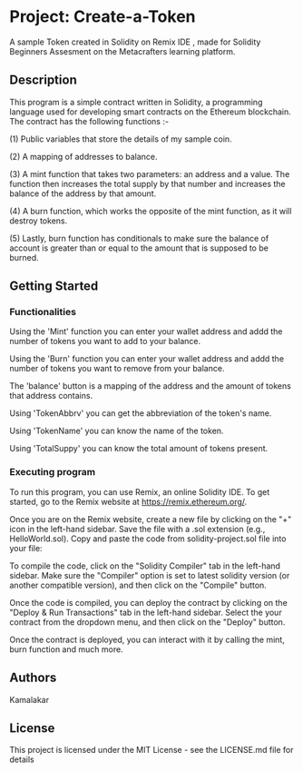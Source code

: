 # Project: Create-a-Token
A sample Token created in Solidity on Remix IDE  , made for Solidity Beginners Assesment on the Metacrafters learning platform.

## Description

This program is a simple contract written in Solidity, a programming language used for developing smart contracts on the Ethereum blockchain. The contract has
the following functions :-

(1) Public variables that store the details of my sample coin.

(2) A mapping of addresses to balance.

(3) A mint function that takes two parameters: an address and a value. The function then increases the total supply by that number and increases the balance of the address by that amount.

(4) A burn function, which works the opposite of the mint function, as it will destroy tokens.

(5) Lastly, burn function has conditionals to make sure the balance of account is greater than or equal to the amount that is supposed to be burned.

## Getting Started

### Functionalities

Using the 'Mint' function you can enter your wallet address and addd the number of tokens you want to add to your balance.

Using the 'Burn' function you can enter your wallet address and addd the number of tokens you want to remove from your balance.

The 'balance' button is a mapping of the address and the amount of tokens that address contains.

Using 'TokenAbbrv' you can get the abbreviation of the token's name.

Using 'TokenName' you can know the name of the token.

Using 'TotalSuppy' you can know the total amount of tokens present.

### Executing program

To run this program, you can use Remix, an online Solidity IDE. To get started, go to the Remix website at https://remix.ethereum.org/.

Once you are on the Remix website, create a new file by clicking on the "+" icon in the left-hand sidebar. Save the file with a .sol extension (e.g., HelloWorld.sol). Copy and paste the code from solidity-project.sol file into your file:

To compile the code, click on the "Solidity Compiler" tab in the left-hand sidebar. Make sure the "Compiler" option is set to latest solidity version (or another compatible version), and then click on the "Compile" button.

Once the code is compiled, you can deploy the contract by clicking on the "Deploy & Run Transactions" tab in the left-hand sidebar. Select the your contract from the dropdown menu, and then click on the "Deploy" button.

Once the contract is deployed, you can interact with it by calling the mint, burn function and much more.

## Authors

Kamalakar

## License

This project is licensed under the MIT License - see the LICENSE.md file for details
